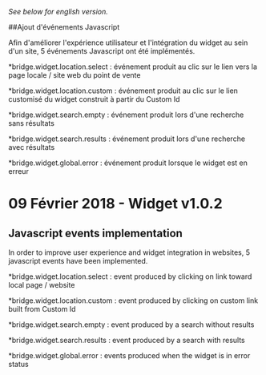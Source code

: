 *See below for english version.*

##Ajout d'événements Javascript

Afin d'améliorer l'expérience utilisateur et l'intégration du widget au sein d'un site, 5 événements Javascript ont été implémentés.

*bridge.widget.location.select : événement produit au clic sur le lien vers la page locale / site web du point de vente

*bridge.widget.location.custom : événement produit au clic sur le lien customisé du widget construit à partir du Custom Id

*bridge.widget.search.empty : événement produit lors d'une recherche sans résultats

*bridge.widget.search.results : événement produit lors d'une recherche avec résultats

*bridge.widget.global.error : événement produit lorsque le widget est en erreur 


# 09 Février 2018 - Widget v1.0.2

## Javascript events implementation

In order to improve user experience and widget integration in websites, 5 javascript events have been implemented. 

*bridge.widget.location.select : event produced by clicking on link toward local page / website

*bridge.widget.location.custom : event produced by clicking on custom link built from Custom Id

*bridge.widget.search.empty : event produced by a search without results

*bridge.widget.search.results : event produced by a search with results

*bridge.widget.global.error : events produced when the widget is in error status

